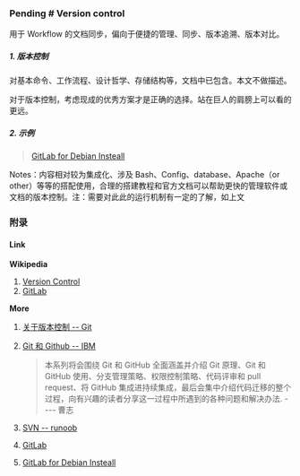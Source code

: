 ### Pending # Version control

用于 Workflow 的文档同步，偏向于便捷的管理、同步、版本追溯、版本对比。

##### 1. 版本控制

对基本命令、工作流程、设计哲学、存储结构等，文档中已包含。本文不做描述。

对于版本控制，考虑现成的优秀方案才是正确的选择。站在巨人的肩膀上可以看的更远。

##### 2. 示例

> [GitLab  for Debian Insteall](https://blog.longwin.com.tw/2013/11/gitlab-debian-linux-wheezy-2013/)

Notes：内容相对较为集成化、涉及 Bash、Config、database、Apache（or other）等等的搭配使用，合理的搭建教程和官方文档可以帮助更快的管理软件或文档的版本控制。注：需要对此此的运行机制有一定的了解，如上文

### 附录

#### Link

**Wikipedia**

1. [Version Control](https://zh.wikipedia.org/wiki/版本控制)
2. [GitLab](https://zh.wikipedia.org/wiki/GitLab)

**More**

1. [关于版本控制  -- Git](https://git-scm.com/book/zh/v2/起步-关于版本控制)

2. [Git 和 Github  -- IBM](https://www.ibm.com/developerworks/cn/opensource/os-cn-git-and-github-1/index.html)

   > 本系列将会围绕 Git 和 GitHub 全面涵盖并介绍 Git 原理、Git 和 GitHub 使用、分支管理策略、权限控制策略、代码评审和 pull request、将 GitHub 集成进持续集成，最后会集中介绍代码迁移的整个过程，向有兴趣的读者分享这一过程中所遇到的各种问题和解决办法.		---- 曹志

3. [SVN  -- runoob](https://www.runoob.com/svn/svn-tutorial.html)

4. [GitLab](https://about.gitlab.com/)

5. [GitLab  for Debian Insteall](https://blog.longwin.com.tw/2013/11/gitlab-debian-linux-wheezy-2013/)

